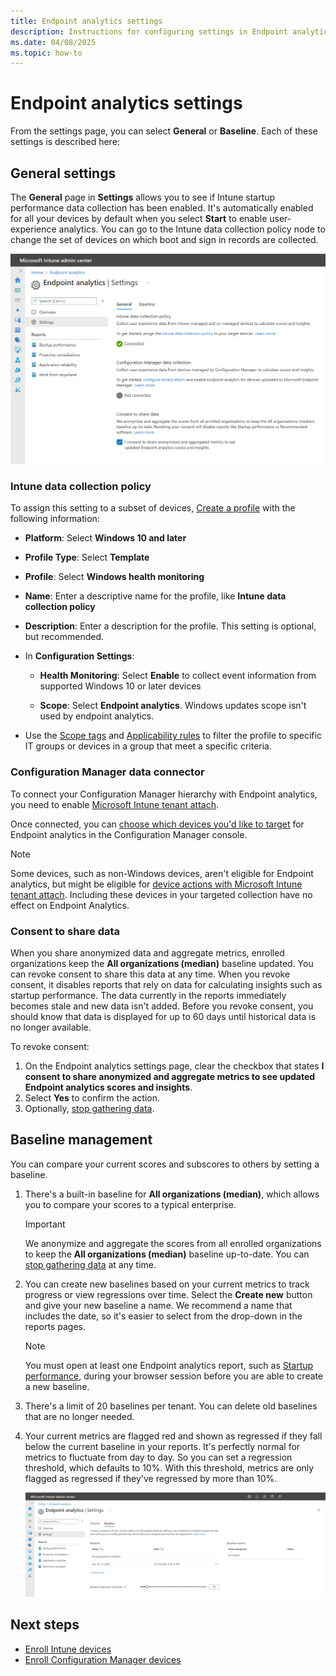 ```yaml
---
title: Endpoint analytics settings
description: Instructions for configuring settings in Endpoint analytics.
ms.date: 04/08/2025
ms.topic: how-to
---
```


# <a name="bkmk_set"></a> Endpoint analytics settings

From the settings page, you can select **General** or **Baseline**. Each of these settings is described here:

## <a name="bkmk_gen"></a> General settings

The **General** page in **Settings** allows you to see if Intune startup performance data collection has been enabled. It's automatically enabled for all your devices by default when you select **Start** to enable user-experience analytics. You can go to the Intune data collection policy node to change the set of devices on which boot and sign in records are collected.

  [![Endpoint analytics general settings page](media/settings-general.png)](media/settings-general.png#lightbox)

### <a name="bkmk_profile"></a> Intune data collection policy

To assign this setting to a subset of devices, [Create a profile](../intune-service/configuration/device-profile-create.md#create-the-profile) with  the following information:

- **Platform**: Select **Windows 10 and later**

- **Profile Type**: Select **Template**

- **Profile**: Select **Windows health monitoring**

- **Name**: Enter a descriptive name for the profile, like **Intune data collection policy**

- **Description**: Enter a description for the profile. This setting is optional, but recommended.

- In **Configuration Settings**:

  - **Health Monitoring**: Select **Enable** to collect event information from supported Windows 10 or later devices

  - **Scope**: Select **Endpoint analytics**. Windows updates scope isn't used by endpoint analytics.

- Use the [Scope tags](../intune-service/configuration/device-profile-create.md#scope-tags) and [Applicability rules](../intune-service/configuration/device-profile-create.md#applicability-rules) to filter the profile to specific IT groups or devices in a group that meet a specific criteria.

### Configuration Manager data connector

To connect your Configuration Manager hierarchy with Endpoint analytics, you need to enable [Microsoft Intune tenant attach](../configmgr/tenant-attach/device-sync-actions.md).

Once connected, you can [choose which devices you'd like to target](enroll-configmgr.md#bkmk_cm_enroll) for Endpoint analytics in the Configuration Manager console.

> [!NOTE]
> Some devices, such as non-Windows devices, aren't eligible for Endpoint analytics, but might be eligible for [device actions with Microsoft Intune tenant attach](../configmgr/tenant-attach/device-sync-actions.md). Including these devices in your targeted collection have no effect on Endpoint Analytics.

### <a name="bkmk_consent"></a> Consent to share data

When you share anonymized data and aggregate metrics, enrolled organizations keep the **All organizations (median)** baseline updated. You can revoke consent to share this data at any time. When you revoke consent, it disables reports that rely on data for calculating insights such as startup performance. The data currently in the reports immediately becomes stale and new data isn't added. Before you revoke consent, you should know that data is displayed for up to 60 days until historical data is no longer available.

To revoke consent:

1. On the Endpoint analytics settings page, clear the checkbox that states **I consent to share anonymized and aggregate metrics to see updated Endpoint analytics scores and insights**.
1. Select **Yes** to confirm the action.
1. Optionally, [stop gathering data](data-collection.md#bkmk_stop).

## <a name="bkmk_baselines"></a> Baseline management

You can compare your current scores and subscores to others by setting a baseline.

1. There's a built-in baseline for **All organizations (median)**, which allows you to compare your scores to a typical enterprise.

   > [!Important]
   > We anonymize and aggregate the scores from all enrolled organizations to keep the **All organizations (median)** baseline up-to-date. You can [stop gathering data](data-collection.md#bkmk_stop) at any time.

1. You can create new baselines based on your current metrics to track progress or view regressions over time. Select the **Create new** button and give your new baseline a name. We recommend a name that includes the date, so it's easier to select from the drop-down in the reports pages.

   > [!Note]
   > You must open at least one Endpoint analytics report, such as [Startup performance](startup-performance.md), during your browser session before you are able to create a new baseline.

1. There's a limit of 20 baselines per tenant. You can delete old baselines that are no longer needed.
1. Your current metrics are flagged red and shown as regressed if they fall below the current baseline in your reports. It's perfectly normal for metrics to fluctuate from day to day. So you can set a regression threshold, which defaults to 10%. With this threshold, metrics are only flagged as regressed if they've regressed by more than 10%.

   [![Endpoint analytics baseline settings page](media/settings-baseline.png)](media/settings-baseline.png#lightbox)

## Next steps

- [Enroll Intune devices](enroll-intune.md)
- [Enroll Configuration Manager devices](enroll-configmgr.md)
